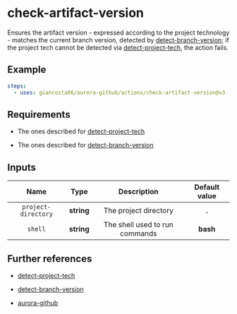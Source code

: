 # check-artifact-version

Ensures the artifact version - expressed according to the project technology - matches the current branch version, detected by [detect-branch-version](../detect-branch-version/README.md); if the project tech cannot be detected via [detect-project-tech](../detect-project-tech/README.md), the action fails.

## Example

```yaml
steps:
  - uses: giancosta86/aurora-github/actions/check-artifact-version@v3
```

## Requirements

- The ones described for [detect-project-tech](../detect-project-tech/README.md)

- The ones described for [detect-branch-version](../detect-branch-version/README.md)

## Inputs

|        Name         |    Type    |          Description           | Default value |
| :-----------------: | :--------: | :----------------------------: | :-----------: |
| `project-directory` | **string** |     The project directory      |     **.**     |
|       `shell`       | **string** | The shell used to run commands |   **bash**    |

## Further references

- [detect-project-tech](../detect-project-tech/README.md)

- [detect-branch-version](../detect-branch-version/README.md)

- [aurora-github](../../README.md)
